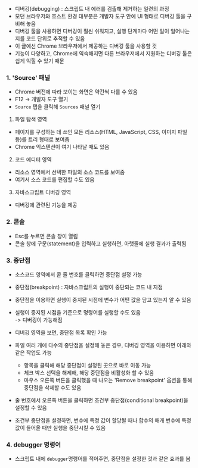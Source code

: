 
- 디버깅(debugging) : 스크립트 내 에러를 검출해 제거하는 일련의 과정
- 모던 브라우저와 호스트 환경 대부분은 개발자 도구 안에 UI 형태로 디버깅 툴을 구비해 놓음
- 디버깅 툴을 사용하면 디버깅이 훨씬 쉬워지고, 실행 단계마다 어떤 일이 일어나는지를 코드 단위로 추적할 수 있음
- 이 글에선 Chrome 브라우저에서 제공하는 디버깅 툴을 사용할 것
- 기능이 다양하고, Chrome에 익숙해지면 다른 브라우저에서 지원하는 디버깅 툴은 쉽게 익힐 수 있기 때문

### 1. 'Source' 패널
- Chrome 버전에 따라 보이는 화면은 약간씩 다를 수 있음
- F12 -> 개발자 도구 열기
- `Source` 탭을 클릭해 `Sources` 패널 열기

1. 파일 탐색 영역
- 페이지를 구성하는 데 쓰인 모든 리소스(HTML, JavaScript, CSS, 이미지 파일 등)를 트리 형태로 보여줌
- Chrome 익스텐션이 여기 나타날 때도 있음

2. 코드 에디터 영역
- 리소스 영역에서 선택한 파일의 소스 코드를 보여줌
- 여기서 소스 코드를 편집할 수도 있음

3. 자바스크립트 디버깅 영역
- 디버깅에 관련된 기능을 제공

### 2. 콘솔
- Esc를 누르면 콘솔 창이 열림
- 콘솔 창에 구문(statement)을 입력하고 실행하면, 아랫줄에 실행 결과가 출력됨

### 3. 중단점
- 소스코드 영역에서 콛 줄 번호를 클릭하면 중단점 설정 가능
- 중단점(breakpoint) : 자바스크립트의 실행이 중단되는 코드 내 지점
- 중단점을 이용하면 실행이 중지된 시점에 변수가 어떤 값을 담고 있는지 알 수 있음
- 실행이 중지된 시점을 기준으로 명령어를 실행할 수도 있음  
    -> 디버깅이 가능해짐

- 디버깅 영역을 보면, 중단점 목록 확인 가능
- 파일 여러 개에 다수의 중단점을 설정해 놓은 경우, 디버깅 영역을 이용하면 아래와 같은 작업도 가능
    - 항목을 클릭해 해당 중단점이 설정된 곳으로 바로 이동 가능
    - 체크 박스 선택을 해제해, 해당 중단점을 비활성화 할 수 있음
    - 마우스 오른쪽 버튼을 클릭했을 때 나오는 'Remove breakpoint' 옵션을 통해 중단점을 삭제할 수도 있음

- 줄 번호에서 오른쪽 버튼을 클릭하면 조건부 중단점(conditional breakpoint)을 설정할 수 있음
- 조건부 중단점을 설정하면, 변수에 특정 값이 할당될 때나 함수의 매개 변수에 특정 값이 들어올 때만 실행을 중단시킬 수 있음

### 4. debugger 명령어
- 스크립트 내에 `debugger`명령어를 적어주면, 중단점을 설정한 것과 같은 효과를 봄
